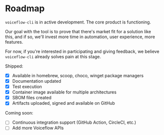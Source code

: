 # Roadmap

`voiceflow-cli` is in active development. The core product is functioning.

Our goal with the tool is to prove that there's market fit for a solution like this, and if so, we'll invest more time in automation, user experience, more features.

For now, if you're interested in participating and giving feedback, we believe `voiceflow-cli` already solves pain at this stage.

Shipped:

* [x] Available in homebrew, scoop, choco, winget package managers
* [x] Documentation updated
* [x] Test execution
* [x] Container image available for multiple architectures
* [x] SBOM files created
* [x] Artifacts uploaded, signed and available on GitHub

Coming soon:

* [ ] Continuous integration support (GitHub Action, CircleCI, etc.)
* [ ] Add more Voiceflow APIs
